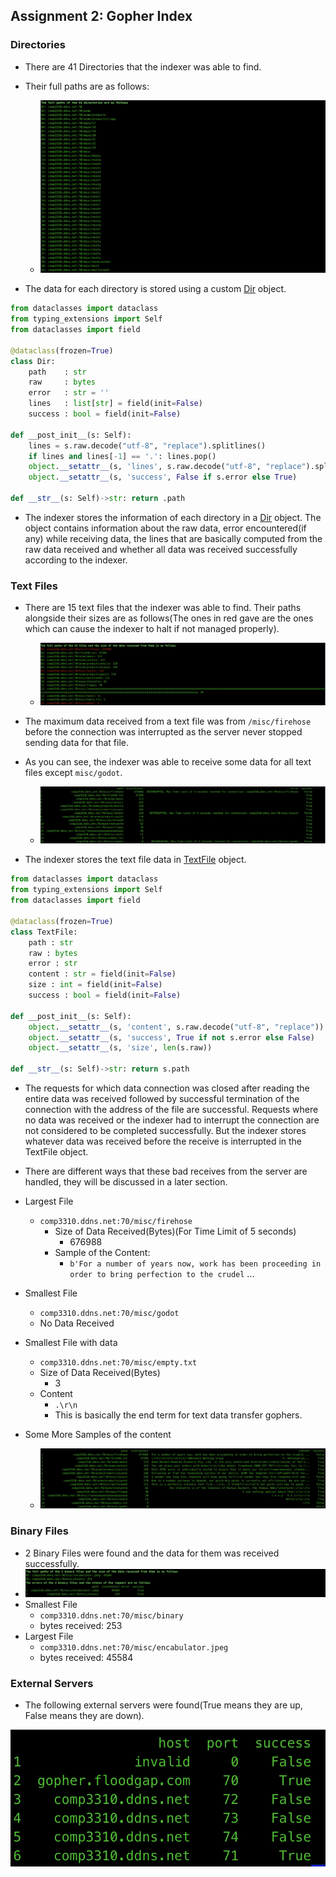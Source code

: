 ## Assignment 2: Gopher Index

### Directories

  * There are 41 Directories that the indexer was able to find.
  * Their full paths are as follows:
	* ![Image](Images/Directories.png)
	
 *  The data for each directory is stored using a custom [Dir](Artifacts/Dir.py) object.
	 
```python
from dataclasses import dataclass
from typing_extensions import Self
from dataclasses import field

@dataclass(frozen=True)
class Dir:
	path    : str
	raw     : bytes
	error   : str = ''
	lines   : list[str] = field(init=False)
	success : bool = field(init=False)

def __post_init__(s: Self):
	lines = s.raw.decode("utf-8", "replace").splitlines()
	if lines and lines[-1] == '.': lines.pop()
	object.__setattr__(s, 'lines', s.raw.decode("utf-8", "replace").splitlines())
	object.__setattr__(s, 'success', False if s.error else True)

def __str__(s: Self)->str: return .path
```
* The indexer stores the information of each directory in a [Dir](Artifacts/Dir.py) object. The object contains information about the raw data, error encountered(if any) while receiving data, the lines that are basically computed from the raw data received and whether all data was received successfully according to the indexer.

### Text Files

* There are 15 text files that the indexer was able to find. Their paths alongside their sizes are as follows(The ones in red gave are the ones which can cause the indexer to halt if not managed properly).
	* ![Image](Images/TextFiles.png)
* The maximum data received from a text file was from `/misc/firehose` before the connection was interrupted as the server never stopped sending data for that file.
* As you can see, the indexer was able to receive some data for all text files except `misc/godot`. 
	* ![TextFilesErrors](Images/TextFilesErrors.png)

* The indexer stores the text file data in [TextFile](Artifacts/TextFile.py) object.

```python
from dataclasses import dataclass
from typing_extensions import Self
from dataclasses import field

@dataclass(frozen=True)
class TextFile:
	path : str
	raw : bytes
	error : str
	content : str = field(init=False)
	size : int = field(init=False)
	success : bool = field(init=False)

def __post_init__(s: Self):
	object.__setattr__(s, 'content', s.raw.decode("utf-8", "replace"))
	object.__setattr__(s, 'success', True if not s.error else False)
	object.__setattr__(s, 'size', len(s.raw))

def __str__(s: Self)->str: return s.path
```

* The requests for which data connection was closed after reading the entire data was received followed by successful termination of the connection with the address of the file are successful. Requests where no data was received or the indexer had to interrupt the connection are not considered to be completed successfully. But the indexer stores whatever data was received before the receive is interrupted in the TextFile object.
* There are different ways that these bad receives from the server are handled, they will be discussed in a later section.
* Largest File
	* ``comp3310.ddns.net:70/misc/firehose``  
		* Size of Data Received(Bytes)(For Time Limit of 5 seconds)
			* 676988
		* Sample of the Content:
			*  ``b'For a number of years now, work has been proceeding in order to bring perfection to the crudel`` ...
* Smallest File
	* ``comp3310.ddns.net:70/misc/godot`` 
	* No Data Received
* Smallest File with data
	* ``comp3310.ddns.net:70/misc/empty.txt`` 
	* Size of Data Received(Bytes)
		* 3
	*  Content
		* ``.\r\n``
		* This is basically the end term for text data transfer gophers.

* Some More Samples of the content
	* ![Contents of the TextFiles](Images/TextFilesContent.png)


### Binary Files
* 2 Binary Files were found and the data for them was received successfully.
* ![BinaryFiles](Images/BinaryFiles.png)
* Smallest File
	* ``comp3310.ddns.net:70/misc/binary``
	* bytes received: 253
* Largest File
	* ``comp3310.ddns.net:70/misc/encabulator.jpeg``
	* bytes received: 45584

### External Servers

* The following external servers were found(True means they are up, False means they are down).

![Exts](Images/Exts.png)

